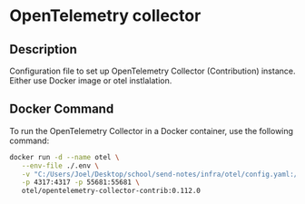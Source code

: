 # OpenTelemetry collector

## Description
Configuration file to set up OpenTelemetry Collector (Contribution) instance. Either use Docker image or otel instlalation.

## Docker Command
To run the OpenTelemetry Collector in a Docker container, use the following command:

```bash
docker run -d --name otel \
   --env-file ./.env \
   -v "C:/Users/Joel/Desktop/school/send-notes/infra/otel/config.yaml:/etc/otelcol-contrib/config.yaml" \
   -p 4317:4317 -p 55681:55681 \
   otel/opentelemetry-collector-contrib:0.112.0
```